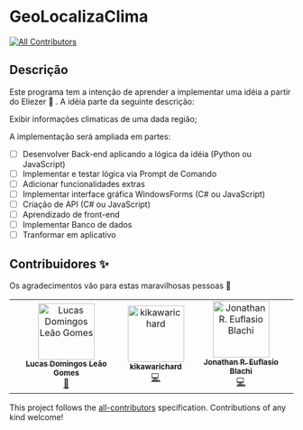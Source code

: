 # GeoLocalizaClima
<!-- ALL-CONTRIBUTORS-BADGE:START - Do not remove or modify this section -->
[![All Contributors](https://img.shields.io/badge/all_contributors-3-orange.svg?style=flat-square)](#contributors-)
<!-- ALL-CONTRIBUTORS-BADGE:END -->

## Descrição

Este programa tem a intenção de aprender a implementar uma idéia a partir do Eliezer :tada: .
A idéia parte da seguinte descrição:

Exibir informações climaticas de uma dada região;

A implementação será ampliada em partes:

- [ ] Desenvolver Back-end aplicando a lógica da idéia (Python ou JavaScript)
- [ ] Implementar e testar lógica via Prompt de Comando
- [ ] Adicionar funcionalidades extras
- [ ] Implementar interface gráfica WindowsForms (C# ou JavaScript)
- [ ] Criação de API (C# ou JavaScript)
- [ ] Aprendizado de front-end
- [ ] Implementar Banco de dados
- [ ] Tranformar em aplicativo

## Contribuidores  ✨
Os agradecimentos vão para estas maravilhosas pessoas 👀

<!-- ALL-CONTRIBUTORS-LIST:START - Do not remove or modify this section -->
<!-- prettier-ignore-start -->
<!-- markdownlint-disable -->
<table>
  <tbody>
    <tr>
      <td align="center"><a href="https://github.com/lucasdlg5"><img src="https://avatars.githubusercontent.com/u/15839576?v=4?s=100" width="100px;" alt="Lucas Domingos Leão Gomes"/><br /><sub><b>Lucas Domingos Leão Gomes</b></sub></a><br /><a href="#projectManagement-lucasdlg5" title="Project Management">📆</a></td>
      <td align="center"><a href="https://github.com/kikawarichard"><img src="https://avatars.githubusercontent.com/u/60164646?v=4?s=100" width="100px;" alt="kikawarichard"/><br /><sub><b>kikawarichard</b></sub></a><br /><a href="https://github.com/lucasdlg5/GeoLocalizaClima/commits?author=kikawarichard" title="Code">💻</a></td>
      <td align="center"><a href="https://github.com/JohnBlachi"><img src="https://avatars.githubusercontent.com/u/115372819?v=4?s=100" width="100px;" alt="Jonathan R. Euflasio Blachi"/><br /><sub><b>Jonathan R. Euflasio Blachi</b></sub></a><br /><a href="https://github.com/lucasdlg5/GeoLocalizaClima/commits?author=JohnBlachi" title="Code">💻</a></td>
    </tr>
  </tbody>
</table>

<!-- markdownlint-restore -->
<!-- prettier-ignore-end -->

<!-- ALL-CONTRIBUTORS-LIST:END -->


This project follows the [all-contributors](https://github.com/all-contributors/all-contributors) specification. Contributions of any kind welcome!
